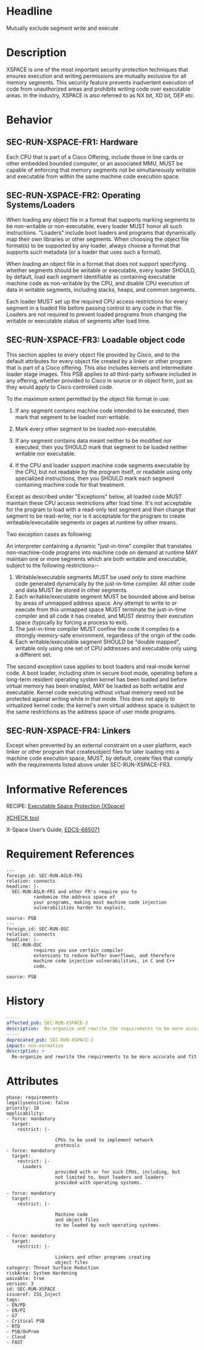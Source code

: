 # Headline

Mutually exclude segment write and execute

# Description

XSPACE is one of the most important security protection techniques that ensures execution and writing permissions are mutually exclusive for all memory segments. This security feature prevents inadvertent execution of code from unauthorized areas and prohibits writing code over executable areas. In the industry, XSPACE is also referred to as NX bit, XD bit, DEP etc.

# Behavior

## SEC-RUN-XSPACE-FR1: Hardware

Each CPU that is part of a Cisco Offering, include those in line cards or other embedded bounded computer, or an associated MMU, MUST be capable of enforcing that memory segments not be simultaneously writable and executable from within the same machine code execution space.

## SEC-RUN-XSPACE-FR2: Operating Systems/Loaders
When loading any object file in a format that supports marking segments to be non-writable or non-executable, every
loader MUST honor all such instructions. "Loaders" include boot loaders and programs that dynamically map their own libraries or other segments. When choosing the object file format(s) to be supported by any loader, always choose a format that supports such metadata (or a loader that uses such a format).

When loading an object file in a format that does not support specifying whether segments should be writable or executable,
every loader SHOULD, by default, load each segment identifiable as containing executable machine code as non-writable by the CPU, and disable CPU execution of data in writable segments, including stacks, heaps, and common segments.

Each loader MUST set up the required CPU access restrictions for every segment in a loaded file before passing control to any code in that file. Loaders are not required to prevent loaded programs from changing the writable or executable status of segments after load time.

## SEC-RUN-XSPACE-FR3: Loadable object code
This section applies to every object file provided by Cisco, and to the default attributes for every object file created by a linker or other program that is part of a Cisco offering. This also includes kernels and intermediate loader stage images. This PSB applies to all third-party software included in any offering, whether provided to Cisco in source or in object form, just as they would apply to Cisco controlled code.

To the maximum extent permitted by the object file format in use:

1.  If any segment contains machine code intended to be executed, then mark that segment to be loaded non-writable.

2.  Mark every other segment to be loaded non-executable.

3.  If any segment contains data meant neither to be modified *nor* executed, then you SHOULD mark that segment to be loaded neither writable nor executable.

4.  If the CPU and loader support machine code segments executable by the CPU, but not readable by the program itself, or readable using only specialized instructions, then you SHOULD mark each segment containing machine code for that treatment.

Except as described under "Exceptions" below, all loaded code MUST maintain these CPU access restrictions after load time. It's not acceptable for the program to load with a read-only text segment and then change that segment to be read-write, nor is it acceptable for the program to create writeable/executable segments or pages at runtime by other means.

Two exception cases as following:

An interpreter containing a dynamic "just-in-time" compiler that translates non-machine-code programs into machine code on demand at runtime MAY maintain one or more segments which are both writable and executable, subject to the following restrictions--

1)  Writable/executable segments MUST be used *only* to store machine code generated dynamically by the just-in-time compiler. All other code and data MUST be stored in other segments.
2)  Each writable/executable segment MUST be bounded above and below by areas of unmapped address space. Any attempt to write to or execute from this unmapped space MUST terminate the just-in-time compiler and all code it has created, and MUST destroy their execution space (typically by forcing a process to exit).
3) The just-in-time compiler MUST confine the code it compiles to a strongly memory-safe environment, regardless of the origin of the code.
4) Each writable/executable segment SHOULD be "double mapped", writable only using one set of CPU addresses and executable only using a different set.

The second exception case applies to boot loaders and real-mode kernel code. A boot loader, including shim in secure boot mode, operating before a long-term resident operating system kernel has been loaded and before virtual memory has been enabled, MAY be loaded as both writable and executable. Kernel code executing without virtual memory need not be protected against writing while in that mode. This does not apply to virtualized kernel code; the kernel's own virtual address space is subject to the same restrictions as the address space of user mode programs.

## SEC-RUN-XSPACE-FR4: Linkers

Except when prevented by an external constraint on a user platform, each linker or other program that createsobject files for later loading into a machine code execution space, MUST, by default, create files that comply with the requirements listed above under SEC-RUN-XSPACE-FR3.

# Informative References

RECIPE: [Executable Space Protection (XSpace)](https://cisco.sharepoint.com/Sites/CiscoProductSecurityCookbook/SitePages/Executable%20Space%20Protection%20(XSpace).aspx)

[XCHECK tool](https://wwwin-github.cisco.com/Trust/xcheck)

X-Space User’s Guide,
[EDCS-665071](https://docs.cisco.com/share/proxy/alfresco/url?docnum=EDCS-665071&ver=latest)

# Requirement References

    ---
    foreign_id: SEC-RUN-ASLR-FR1
    relation: connects
    headline: |-
      SEC-RUN-ASLR-FR1 and other FR's require you to
              randomize the address space of
              your programs, making most machine code injection
              vulnerabilities harder to exploit.

    source: PSB
    ---
    foreign_id: SEC-RUN-OSC
    relation: connects
    headline: |-
      SEC-RUN-OSC
              requires you use certain compiler
              extensions to reduce buffer overflows, and therefore
              machine code injection vulnerabilities, in C and C++
              code.

    source: PSB


# History

```yaml
-----
affected_psb: SEC-RUN-XSPACE-3
description:  Re-organize and rewrite the requirements to be more accurate and fit with required templage. Removed some ASLR/OSC related text from this PSB.
-----
deprecated_psb: SEC-RUN-XSPACE-2
impact: non-normative
description: >
  Re-organize and rewrite the requirements to be more accurate and fit with required templage. Removed some ASLR/OSC related text from this PSB.
```

# Attributes

    phase: requirements
    legallysensitive: false
    priority: 10
    applicability:
    - force: mandatory
      target:
        restrict: |-

                      CPUs to be used to implement network
                      protocols
    - force: mandatory
      target:
        restrict: |-
          Loaders
                      provided with or for such CPUs, including, but
                      not limited to, boot loaders and loaders
                      provided with operating systems.

    - force: mandatory
      target:
        restrict: |-

                      Machine code
                      and object files
                      to be loaded by such operating systems.

    - force: mandatory
      target:
        restrict: |-

                      Linkers and other programs creating
                      object files
    category: Threat Surface Reduction
    riskArea: System Hardening
    waivable: true
    version: 3
    id: SEC-RUN-XSPACE
    issueref: ISS_Inject
    tags:
    - EN/PD
    - EN/PI
    - G7
    - Critical PSB
    - RTD
    - PSB/OnPrem
    - Cloud
    - FAST
